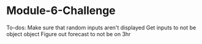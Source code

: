 # Module-6-Challenge

To-dos:
Make sure that random inputs aren't displayed
Get inputs to not be object object
Figure out forecast to not be on 3hr